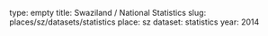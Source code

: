 type: empty
title: Swaziland / National Statistics
slug: places/sz/datasets/statistics
place: sz
dataset: statistics
year: 2014
